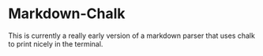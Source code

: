 # Markdown-Chalk

This is currently a really early version of a markdown parser that uses chalk to print nicely in the terminal.
